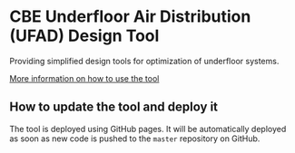 # CBE Underfloor Air Distribution (UFAD) Design Tool

Providing simplified design tools for optimization of underfloor systems.

[More information on how to use the tool](https://github.com/CenterForTheBuiltEnvironment/ufad_design_tool/blob/master/usernotes.pdf)

## How to update the tool and deploy it
The tool is deployed using GitHub pages. It will be automatically deployed as soon as new code is pushed to the `master` repository on GitHub.